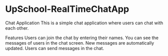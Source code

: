 # UpSchool-RealTimeChatApp

Chat Application
This is a simple chat application where users can chat with each other.

Features
Users can join the chat by entering their names.
You can see the messages of users in the chat screen.
New messages are automatically updated.
Users can send messages in the chat.
